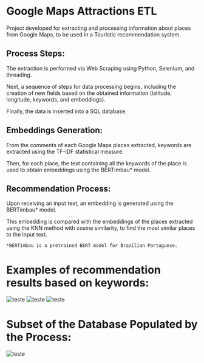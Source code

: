 # Google Maps Attractions ETL

Project developed for extracting and processing information about places from Google Maps, to be used in a Touristic recommendation system.

## Process Steps:
The extraction is performed via Web Scraping using Python, Selenium, and threading.

Next, a sequence of steps for data processing begins, including the creation of new fields based on the obtained information (latitude, longitude, keywords, and embeddings).

Finally, the data is inserted into a SQL database.

## Embeddings Generation:
From the comments of each Google Maps places extracted, keywords are extracted using the TF-IDF statistical measure.

Then, for each place, the text containing all the keywords of the place is used to obtain embeddings using the BERTimbau* model.

## Recommendation Process:
Upon receiving an input text, an embedding is generated using the BERTimbau* model.

This embedding is compared with the embeddings of the places extracted using the KNN method with cosine similarity, to find the most similar places to the input text.


``` *BERTimbau is a pretrained BERT model for Brazilian Portuguese. ```

# Examples of recommendation results based on keywords:
![teste](https://i.imgur.com/LtcgeLe.png) ![teste](https://i.imgur.com/opKr1My.png) ![teste](https://i.imgur.com/u2iTjcq.png)

# Subset of the Database Populated by the Process:
![teste](https://i.imgur.com/IcwgRyG.png)
